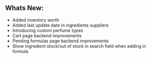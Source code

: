 Whats New:
----------------------
- Added inventory worth
- Added last update date in ingredients suppliers
- Introducing custom perfume types
- Cart page backend improvements
- Pending formulas page backend improvements
- Show ingredient stock/out of stock in search field when adding in formula